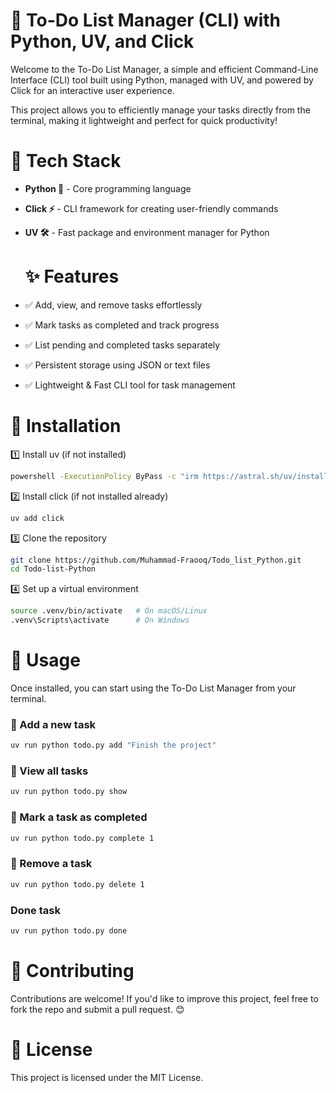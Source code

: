 # 📝 To-Do List Manager (CLI) with Python, UV, and Click

Welcome to the To-Do List Manager, a simple and efficient Command-Line Interface (CLI) tool built using Python, managed with UV, and powered by Click for an interactive user experience.

This project allows you to efficiently manage your tasks directly from the terminal, making it lightweight and perfect for quick productivity!

# 🚀 Tech Stack

- **Python 🐍** - Core programming language
- **Click ⚡** - CLI framework for creating user-friendly commands
- **UV 🛠️**  - Fast package and environment manager for Python

  # ✨ Features
  
- ✅ Add, view, and remove tasks effortlessly
- ✅ Mark tasks as completed and track progress
- ✅ List pending and completed tasks separately
- ✅ Persistent storage using JSON or text files
- ✅ Lightweight & Fast CLI tool for task management

# 🔧 Installation
1️⃣ Install uv (if not installed)

```bash
powershell -ExecutionPolicy ByPass -c "irm https://astral.sh/uv/install.ps1 | iex"
 ```
2️⃣ Install click (if not installed already)
```bash
uv add click
```
3️⃣ Clone the repository
```bash
git clone https://github.com/Muhammad-Fraooq/Todo_list_Python.git
cd Todo-list-Python
```
4️⃣ Set up a virtual environment
```bash
source .venv/bin/activate   # On macOS/Linux
.venv\Scripts\activate      # On Windows
```
# 📌 Usage

Once installed, you can start using the To-Do List Manager from your terminal.
### 🔹 Add a new task
```bash
uv run python todo.py add "Finish the project"
```
### 🔹 View all tasks
```bash
uv run python todo.py show
```
### 🔹 Mark a task as completed
```bash
uv run python todo.py complete 1
```
### 🔹 Remove a task
```bash
uv run python todo.py delete 1
```
### Done task
```bash
uv run python todo.py done
```
# 🤝 Contributing
Contributions are welcome! If you'd like to improve this project, feel free to fork the repo and submit a pull request. 😊

# 📜 License
This project is licensed under the MIT License.
